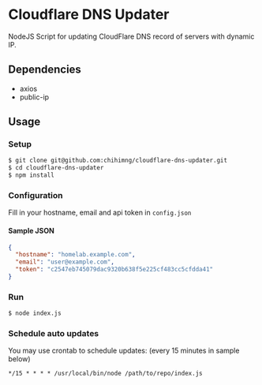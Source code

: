 Cloudflare DNS Updater
===
NodeJS Script for updating CloudFlare DNS record of servers with dynamic IP.
## Dependencies
* axios
* public-ip
## Usage
### Setup
```sh
$ git clone git@github.com:chihimng/cloudflare-dns-updater.git
$ cd cloudflare-dns-updater
$ npm install
```
### Configuration
Fill in your hostname, email and api token in `config.json`
#### Sample JSON
```json
{
  "hostname": "homelab.example.com",
  "email": "user@example.com",
  "token": "c2547eb745079dac9320b638f5e225cf483cc5cfdda41"
}
```
### Run
```sh
$ node index.js
```
### Schedule auto updates
You may use crontab to schedule updates: (every 15 minutes in sample below)
```
*/15 * * * * /usr/local/bin/node /path/to/repo/index.js
```
